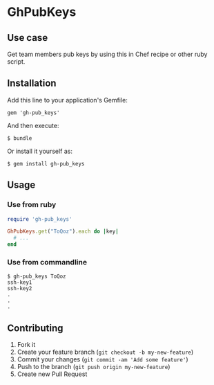 # GhPubKeys

## Use case

Get team members pub keys by using this in Chef recipe or other ruby script.

## Installation

Add this line to your application's Gemfile:

```
gem 'gh-pub_keys'
```

And then execute:

```
$ bundle
```

Or install it yourself as:

```
$ gem install gh-pub_keys
```

## Usage

### Use from ruby

```ruby
require 'gh-pub_keys'

GhPubKeys.get("ToQoz").each do |key|
  # ...
end
```

### Use from commandline

```
$ gh-pub_keys ToQoz
ssh-key1
ssh-key2
.
.
.
```

## Contributing

1. Fork it
2. Create your feature branch (`git checkout -b my-new-feature`)
3. Commit your changes (`git commit -am 'Add some feature'`)
4. Push to the branch (`git push origin my-new-feature`)
5. Create new Pull Request
